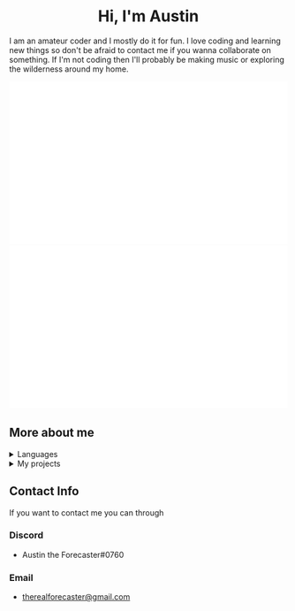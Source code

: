 <h1 align = "center"> Hi, I'm Austin </h1>

I am an amateur coder and I mostly do it for fun.
I love coding and learning new things so don't be afraid to contact me if you wanna collaborate on something.
If I'm not coding then I'll probably be making music or exploring the wilderness around my home.

![](https://raw.githubusercontent.com/The-Forecaster/github-stats/master/generated/overview.svg)
![](https://raw.githubusercontent.com/The-Forecaster/github-stats/master/generated/languages.svg)
<!--The graphics are provided by https://github.com/jstrieb/github-stats so pls go check him out and credit him if you use this-->

## More about me

<details>
  
<summary>Languages</summary>
  
### Java/ Kotlin

- Mid level experience with different gradle projects
  
### Python
  
- Mid level experience from discord.py and selenium automation services
  
### Rust

- Some experience but I'd love to learn more
  
### HTML

- Low level experience from basic website building
  
### JavaScript

- Low level experience using Discord.js

</details>

<details>
  
<summary>My projects</summary>
  
### Gero Dude

- Discord moderation and chat bot using discord.py
  
### Rusty

- Basic networking program for me to learn rust with
  
### Rush

- Event system built in kotlin

</details>
  
## Contact Info

If you want to contact me you can through

### Discord

- Austin the Forecaster#0760
  
### Email

- therealforecaster@gmail.com
